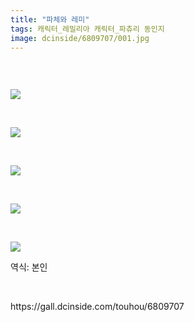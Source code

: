 ```yaml
---
title: "파체와 레미"
tags: 캐릭터_레밀리아 캐릭터_파츄리 동인지
image: dcinside/6809707/001.jpg
---
```

<div class="article">
<div style="overflow:hidden;">
<p><br/></p><p style="text-align: left;"><img src="{{ site.nasurl }}/dcinside/6809707/001.jpg"/></p><p><br/></p><p style="text-align: left;"><img src="{{ site.nasurl }}/dcinside/6809707/002.jpg"/></p><p><br/></p><p style="text-align: left;"><img src="{{ site.nasurl }}/dcinside/6809707/003.jpg"/></p><p><br/></p><p style="text-align: left;"><img src="{{ site.nasurl }}/dcinside/6809707/004.jpg"/></p><p><br/></p><p style="text-align: left;"><img src="{{ site.nasurl }}/dcinside/6809707/005.jpg"/></p><p>역식: 본인<br/></p> </div></div>
<br/>
<p id="refer">https://gall.dcinside.com/touhou/6809707</p>
<br/>
